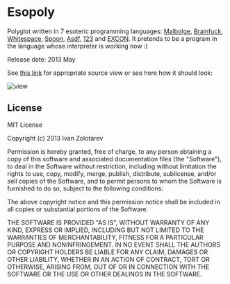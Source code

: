 # Esopoly
Polyglot written in 7 esoteric programming languages: [Malbolge](http://esolangs.org/wiki/Malbolge), [Brainfuck](http://esolangs.org/wiki/Brainfuck), [Whitespace](http://esolangs.org/wiki/Whitespace), [Spoon](http://esolangs.org/wiki/Spoon), [Asdf](http://esolangs.org/wiki/Asdf), [123](http://esolangs.org/wiki/123) and [EXCON](http://esolangs.org/wiki/EXCON). It pretends to be a program in the language whose interpreter is working now :)

Release date: 2013 May

See [this link](https://github.com/kenrube/Esopoly/blob/master/source?ts=1) for appropriate source view or see here how it should look:

![view](https://github.com/kenrube/Esopoly/blob/master/view.png "Esoteric polyglot in Sublime")

## License
MIT License

Copyright (c) 2013 Ivan Zolotarev

Permission is hereby granted, free of charge, to any person obtaining a copy of this software and associated documentation files (the "Software"), to deal in the Software without restriction, including without limitation the rights to use, copy, modify, merge, publish, distribute, sublicense, and/or sell copies of the Software, and to permit persons to whom the Software is furnished to do so, subject to the following conditions:

The above copyright notice and this permission notice shall be included in all copies or substantial portions of the Software.

THE SOFTWARE IS PROVIDED "AS IS", WITHOUT WARRANTY OF ANY KIND, EXPRESS OR IMPLIED, INCLUDING BUT NOT LIMITED TO THE WARRANTIES OF MERCHANTABILITY, FITNESS FOR A PARTICULAR PURPOSE AND NONINFRINGEMENT. IN NO EVENT SHALL THE AUTHORS OR COPYRIGHT HOLDERS BE LIABLE FOR ANY CLAIM, DAMAGES OR OTHER LIABILITY, WHETHER IN AN ACTION OF CONTRACT, TORT OR OTHERWISE, ARISING FROM, OUT OF OR IN CONNECTION WITH THE SOFTWARE OR THE USE OR OTHER DEALINGS IN THE SOFTWARE.
